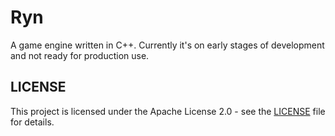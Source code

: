 # Ryn

A game engine written in C++. Currently it's on early stages of development and not ready for production use.


## LICENSE

This project is licensed under the Apache License 2.0 - see the [LICENSE](LICENSE) file for details.
